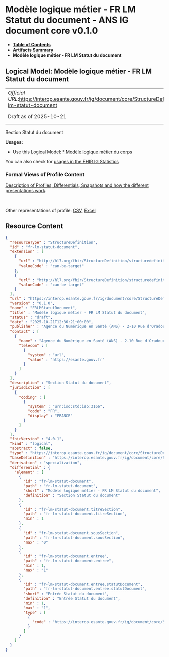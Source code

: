 # Modèle logique métier - FR LM Statut du document - ANS IG document core v0.1.0

* [**Table of Contents**](toc.md)
* [**Artifacts Summary**](artifacts.md)
* **Modèle logique métier - FR LM Statut du document**

## Logical Model: Modèle logique métier - FR LM Statut du document 

| | |
| :--- | :--- |
| *Official URL*:https://interop.esante.gouv.fr/ig/document/core/StructureDefinition/fr-lm-statut-document | *Version*:0.1.0 |
| Draft as of 2025-10-21 | *Computable Name*:FRLMStatutDocument |

 
Section Statut du document 

**Usages:**

* Use this Logical Model: [* Modèle logique métier du corps](StructureDefinition-fr-lm-corps-document.md)

You can also check for [usages in the FHIR IG Statistics](https://packages2.fhir.org/xig/ans.document.fr.core|current/StructureDefinition/fr-lm-statut-document)

### Formal Views of Profile Content

 [Description of Profiles, Differentials, Snapshots and how the different presentations work](http://build.fhir.org/ig/FHIR/ig-guidance/readingIgs.html#structure-definitions). 

 

Other representations of profile: [CSV](StructureDefinition-fr-lm-statut-document.csv), [Excel](StructureDefinition-fr-lm-statut-document.xlsx) 



## Resource Content

```json
{
  "resourceType" : "StructureDefinition",
  "id" : "fr-lm-statut-document",
  "extension" : [
    {
      "url" : "http://hl7.org/fhir/StructureDefinition/structuredefinition-type-characteristics",
      "valueCode" : "can-be-target"
    },
    {
      "url" : "http://hl7.org/fhir/StructureDefinition/structuredefinition-type-characteristics",
      "valueCode" : "can-be-target"
    }
  ],
  "url" : "https://interop.esante.gouv.fr/ig/document/core/StructureDefinition/fr-lm-statut-document",
  "version" : "0.1.0",
  "name" : "FRLMStatutDocument",
  "title" : "Modèle logique métier - FR LM Statut du document",
  "status" : "draft",
  "date" : "2025-10-21T12:36:21+00:00",
  "publisher" : "Agence du Numérique en Santé (ANS) - 2-10 Rue d'Oradour-sur-Glane, 75015 Paris",
  "contact" : [
    {
      "name" : "Agence du Numérique en Santé (ANS) - 2-10 Rue d'Oradour-sur-Glane, 75015 Paris",
      "telecom" : [
        {
          "system" : "url",
          "value" : "https://esante.gouv.fr"
        }
      ]
    }
  ],
  "description" : "Section Statut du document",
  "jurisdiction" : [
    {
      "coding" : [
        {
          "system" : "urn:iso:std:iso:3166",
          "code" : "FR",
          "display" : "FRANCE"
        }
      ]
    }
  ],
  "fhirVersion" : "4.0.1",
  "kind" : "logical",
  "abstract" : false,
  "type" : "https://interop.esante.gouv.fr/ig/document/core/StructureDefinition/fr-lm-statut-document",
  "baseDefinition" : "https://interop.esante.gouv.fr/ig/document/core/StructureDefinition/fr-lm-section",
  "derivation" : "specialization",
  "differential" : {
    "element" : [
      {
        "id" : "fr-lm-statut-document",
        "path" : "fr-lm-statut-document",
        "short" : "Modèle logique métier - FR LM Statut du document",
        "definition" : "Section Statut du document"
      },
      {
        "id" : "fr-lm-statut-document.titreSection",
        "path" : "fr-lm-statut-document.titreSection",
        "min" : 1
      },
      {
        "id" : "fr-lm-statut-document.sousSection",
        "path" : "fr-lm-statut-document.sousSection",
        "max" : "0"
      },
      {
        "id" : "fr-lm-statut-document.entree",
        "path" : "fr-lm-statut-document.entree",
        "min" : 1,
        "max" : "1"
      },
      {
        "id" : "fr-lm-statut-document.entree.statutDocument",
        "path" : "fr-lm-statut-document.entree.statutDocument",
        "short" : "Entrée Statut du document",
        "definition" : "Entrée Statut du document",
        "min" : 1,
        "max" : "1",
        "type" : [
          {
            "code" : "https://interop.esante.gouv.fr/ig/document/core/StructureDefinition/fr-lm-statut-document-entree"
          }
        ]
      }
    ]
  }
}

```

